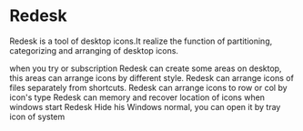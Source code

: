 # Redesk
Redesk is a tool of desktop icons.It realize the function of partitioning, categorizing and arranging of desktop icons.

when you try or  subscription
Redesk  can create some areas on desktop, this areas can arrange icons by  different style.
Redesk  can  arrange icons of files separately from shortcuts.
Redesk  can arrange icons to row or col by icon's type
Redesk  can memory and recover location of icons when windows start
Redesk  Hide his Windows  normal, you can open it  by tray icon of system 
